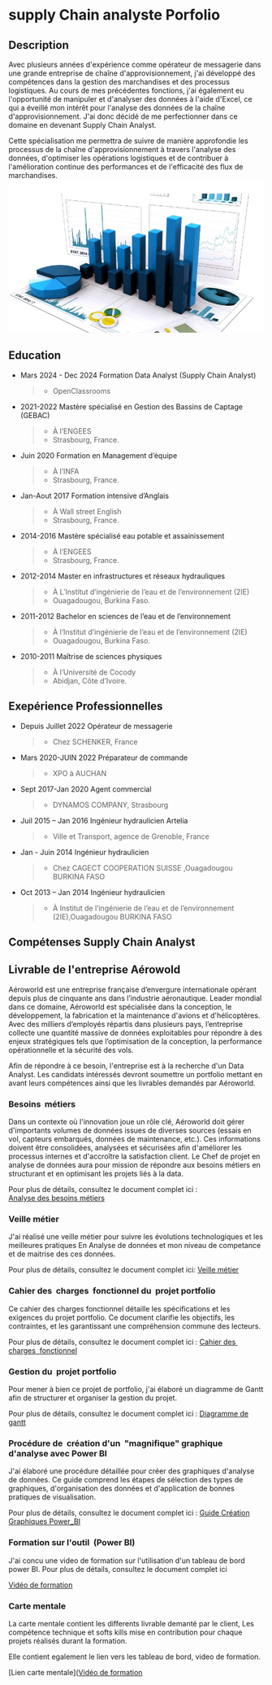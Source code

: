 # supply Chain analyste Porfolio
## Description
Avec plusieurs années d'expérience comme opérateur de messagerie dans une grande entreprise de chaîne d'approvisionnement, j'ai développé des compétences dans la gestion des marchandises et des processus logistiques. Au cours de mes précédentes fonctions, j'ai également eu l'opportunité de manipuler et d'analyser des données à l'aide d'Excel, ce qui a éveillé mon intérêt pour l'analyse des données de la chaîne d'approvisionnement. J'ai donc décidé de me perfectionner dans ce domaine en devenant Supply Chain Analyst.

Cette spécialisation me permettra de suivre de manière approfondie les processus de la chaîne d'approvisionnement à travers l'analyse des données, d'optimiser les opérations logistiques et de contribuer à l'amélioration continue des performances et de l'efficacité des flux de marchandises.
![picture1](/assets/Data-Analyst-Career-Outlook.jpg)

## Education
* Mars 2024 - Dec 2024    Formation Data Analyst (Supply Chain Analyst)
  >  - OpenClassrooms

* 2021-2022     Mastère spécialisé en Gestion des Bassins de Captage (GEBAC)
  >  - À  l’ENGEES
  >  - Strasbourg, France.
* Juin 2020   Formation en Management d’équipe 
  >  - À  l’INFA
  >  - Strasbourg, France.
* Jan-Aout 2017    Formation intensive d’Anglais
  >  - À  Wall street English
  >  - Strasbourg, France.
* 2014-2016     Mastère spécialisé eau potable et assainissement
  >  - À  l’ENGEES
  >  - Strasbourg, France.
* 2012-2014   Master en infrastructures et réseaux hydrauliques
  >  - À  L’Institut d’ingénierie de l’eau et de l’environnement (2IE)
  >  - Ouagadougou, Burkina Faso.
* 2011-2012   Bachelor en sciences de l’eau et de l’environnement
  > - À  l’Institut d’ingénierie de l’eau et de l’environnement (2IE)
  > - Ouagadougou, Burkina Faso.
* 2010-2011   Maîtrise de sciences physiques
  > - À  l’Université de Cocody
  > - Abidjan, Côte d’Ivoire. 
  
## Exepérience Professionnelles 
* Depuis Juillet 2022            Opérateur de messagerie
  >- Chez SCHENKER, France
* Mars 2020-JUIN 2022   Préparateur de commande
  >- XPO à AUCHAN
* Sept 2017-Jan 2020   Agent commercial
  >- DYNAMOS COMPANY, Strasbourg
* Juil 2015 – Jan 2016  Ingénieur hydraulicien Artelia
  >- Ville et Transport, agence de Grenoble, France
* Jan - Juin 2014    Ingénieur hydraulicien
  >- Chez CAGECT COOPERATION SUISSE ,Ouagadougou BURKINA FASO 
* Oct 2013 – Jan 2014  Ingénieur hydraulicien 
  >- À Institut de l’ingénierie de l’eau et de l’environnement (2IE),Ouagadougou BURKINA FASO
  
## Compétenses Supply Chain Analyst

## Livrable de l'entreprise  Aérowold
Aéroworld est une entreprise française d’envergure internationale opérant depuis plus de cinquante ans dans l’industrie aéronautique. Leader mondial dans ce domaine, Aéroworld est spécialisée dans la conception, le développement, la fabrication et la maintenance d'avions et d'hélicoptères. Avec des milliers d’employés répartis dans plusieurs pays, l’entreprise collecte une quantité massive de données exploitables pour répondre à des enjeux stratégiques tels que l’optimisation de la conception, la performance opérationnelle et la sécurité des vols.

Afin de répondre à ce besoin, l'entreprise est à la recherche d'un Data Analyst. Les candidats intéressés devront soumettre un portfolio mettant en avant leurs compétences ainsi que les livrables demandés par Aéroworld.
### Besoins  métiers
Dans un contexte où l'innovation joue un rôle clé, Aéroworld doit gérer d'importants volumes de données issues de diverses sources (essais en vol, capteurs embarqués, données de maintenance, etc.). Ces informations doivent être consolidées, analysées et sécurisées afin d'améliorer les processus internes et d'accroître la satisfaction client. Le Chef de projet en analyse de données aura pour mission de répondre aux besoins métiers en structurant et en optimisant les projets liés à la data.

Pour plus de détails, consultez le document complet ici :  
[Analyse des besoins métiers](https://github.com/user-attachments/files/17948540/Analyse_des_besoins_metiers.pdf)

### Veille métier
J'ai réalisé une veille métier  pour suivre les évolutions technologiques et les meilleures pratiques En Analyse de données et mon niveau de competance et de maitrise des ces données.

Pour plus de détails, consultez le document complet ici:
[Veille métier](https://github.com/Tcharnon/Porfolio/blob/bdef37c60344c62104a97c6c458e4ab31b79509a/assets/Portefolio.pbix)


### Cahier des  charges  fonctionnel du  projet portfolio
Ce cahier des charges fonctionnel détaille les spécifications et les exigences du projet portfolio. Ce document clarifie les objectifs, les contraintes, et les  garantissant une compréhension commune des lecteurs.

Pour plus de détails, consultez le document complet ici :
[Cahier des  charges  fonctionnel](https://github.com/user-attachments/files/17950568/Cahier_des_charges.pdf)

### Gestion du  projet portfolio

Pour mener à bien ce projet de portfolio, j'ai élaboré un diagramme de Gantt afin de structurer et organiser la gestion du projet.

Pour plus de détails, consultez le document complet ici :
[Diagramme de gantt](https://github.com/user-attachments/files/17950599/Diagramme_de_gantt.pdf)


###  Procédure de  création d'un  "magnifique" graphique  d'analyse avec Power BI

J'ai élaboré une procédure détaillée pour créer des graphiques d'analyse de données. Ce guide comprend les étapes de sélection des types de graphiques, d'organisation des données et d'application de bonnes pratiques de visualisation.

Pour plus de détails, consultez le document complet ici :
[Guide Création Graphiques Power_BI](https://github.com/user-attachments/files/17950612/Guide_Creation_Graphiques_Power_BI.pdf)

### Formation sur l'outil  (Power BI)

J'ai concu une video de formation sur l'utilisation d'un tableau de bord power BI.
Pour plus de détails, consultez le document complet ici 

[Vidéo de formation](https://github.com/Tcharnon/Porfolio/blob/360f4726737679b1153339716f57cae5f918039e/assets/video1536502917.mp4)

### Carte mentale

La carte mentale contient les differents livrable demanté par le client, Les compétence technique et softs kills mise en contribution pour chaque   projets réalisés durant la formation.

Elle contient egalement le lien vers les tableau de bord, video de formation.

[Lien carte mentale]([Vidéo de formation](https://github.com/Tcharnon/Porfolio/blob/360f4726737679b1153339716f57cae5f918039e/assets/video1536502917.mp4)

 
